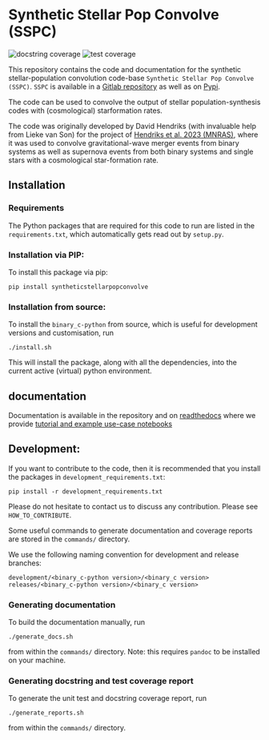 # Synthetic Stellar Pop Convolve (SSPC)
![docstring coverage](./badges/docstring_coverage.svg) ![test coverage](./badges/test_coverage.svg)

This repository contains the code and documentation for the synthetic stellar-population convolution code-base `Synthetic Stellar Pop Convolve (SSPC)`. `SSPC` is available in a [Gitlab repository](https://gitlab.com/dhendriks/syntheticstellarpopconvolve) as well as on [Pypi](https://pypi.org/project/syntheticstellarpopconvolve/).

The code can be used to convolve the output of stellar population-synthesis codes with (cosmological) starformation rates.

The code was originally developed by David Hendriks (with invaluable help from Lieke van Son) for the project of [Hendriks et al. 2023 (MNRAS)](https://doi.org/10.1093/mnras/stad2857), where it was used to convolve gravitational-wave merger events from binary systems as well as supernova events from both binary systems and single stars with a cosmological star-formation rate.

## Installation


### Requirements
The Python packages that are required for this code to run are listed in the `requirements.txt`, which automatically gets read out by `setup.py`.

### Installation via PIP:
To install this package via pip:

```
pip install syntheticstellarpopconvolve
```

### Installation from source:
To install the `binary_c-python` from source, which is useful for development versions and customisation, run

```
./install.sh
```

This will install the package, along with all the dependencies, into the current active (virtual) python environment.


## documentation
Documentation is available in the repository and on [readthedocs](https://synthetic-stellar-pop-convolve.readthedocs.io/en/latest/) where we provide [tutorial and example use-case notebooks](https://synthetic-stellar-pop-convolve.readthedocs.io/en/latest/example_notebooks.html)

## Development:
If you want to contribute to the code, then it is recommended that you install the packages in `development_requirements.txt`:

```
pip install -r development_requirements.txt
```

Please do not hesitate to contact us to discuss any contribution. Please see `HOW_TO_CONTRIBUTE`.

Some useful commands to generate documentation and coverage reports are stored in the `commands/` directory.

We use the following naming convention for development and release branches:

```
development/<binary_c-python version>/<binary_c version>
releases/<binary_c-python version>/<binary_c version>
```

### Generating documentation
To build the documentation manually, run

```
./generate_docs.sh
```

from within the `commands/` directory. Note: this requires `pandoc` to be installed on your machine.

### Generating docstring and test coverage report
To generate the unit test and docstring coverage report, run

```
./generate_reports.sh
```

from within the `commands/` directory.
